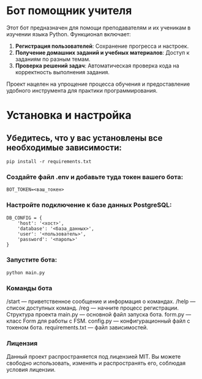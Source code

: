 # Бот помощник учителя

Этот бот предназначен для помощи преподавателям и их ученикам в изучении языка Python. Функционал включает:

1. **Регистрация пользователей**: Сохранение прогресса и настроек.
2. **Получение домашних заданий и учебных материалов**: Доступ к заданиям по разным темам.
3. **Проверка решений задач**: Автоматическая проверка кода на корректность выполнения задания.

Проект нацелен на упрощение процесса обучения и предоставление удобного инструмента для практики программирования.

# Установка и настройка
## Убедитесь, что у вас установлены все необходимые зависимости:

```
pip install -r requirements.txt
```
### Создайте файл .env и добавьте туда токен вашего бота:
```
BOT_TOKEN=<ваш_токен>
```
### Настройте подключение к базе данных PostgreSQL:
```
DB_CONFIG = {
    'host': '<хост>',
    'database': '<база_данных>',
    'user': '<пользователь>',
    'password': '<пароль>'
}
```
### Запустите бота:
```
python main.py
```
### Команды бота

/start — приветственное сообщение и информация о командах.
/help — список доступных команд.
/reg — начните процесс регистрации.
Структура проекта
main.py — основной файл запуска бота.
form.py — класс Form для работы с FSM.
config.py — конфигурационный файл с токеном бота.
requirements.txt — файл зависимостей.

### Лицензия
Данный проект распространяется под лицензией MIT. Вы можете свободно использовать, изменять и распространять его, соблюдая условия лицензии.